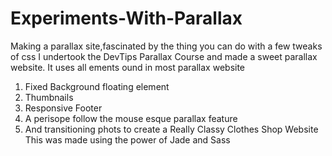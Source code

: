 # Experiments-With-Parallax
Making a parallax site,fascinated by the thing you can do with a few tweaks of css
I undertook the DevTips Parallax Course and made a sweet parallax website.
It uses all ements ound in most parallax website
1) Fixed Background floating element
2) Thumbnails
3) Responsive Footer
4) A perisope follow the mouse esque parallax feature
4) And transitioning phots to create a Really Classy Clothes Shop Website
This was made using the power of Jade and Sass
